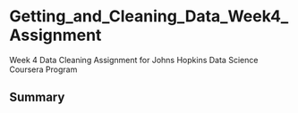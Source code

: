 # Getting_and_Cleaning_Data_Week4_Assignment
Week 4 Data Cleaning Assignment for Johns Hopkins Data Science Coursera Program
## Summary
